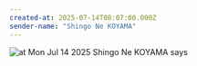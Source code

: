 ```yaml
---
created-at: 2025-07-14T08:07:00.000Z
sender-name: "Shingo Ne KOYAMA"
---
```


![at Mon Jul 14 2025 Shingo Ne KOYAMA says](./messages/images/IMG-20250714-WA0007.jpg)

